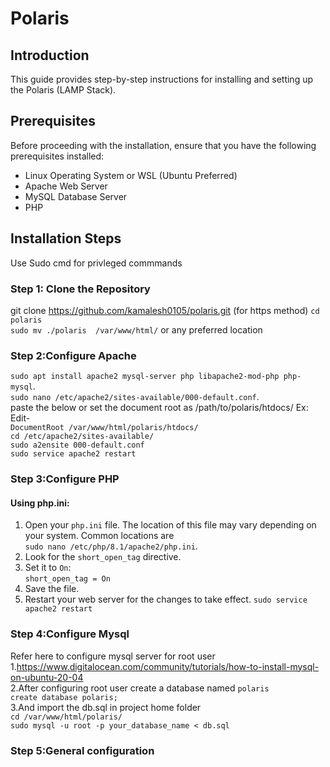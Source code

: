 # Polaris
## Introduction

This guide provides step-by-step instructions for installing and setting up the Polaris (LAMP Stack).
## Prerequisites

Before proceeding with the installation, ensure that you have the following prerequisites installed:

-   Linux Operating System or WSL (Ubuntu Preferred)
-   Apache Web Server
-   MySQL Database Server
-   PHP

## Installation Steps
Use Sudo cmd for privleged commmands
### Step 1: Clone the Repository
git clone https://github.com/kamalesh0105/polaris.git (for https method)
`cd polaris`  
`sudo mv ./polaris  /var/www/html/`   or any preferred location  
### Step 2:Configure Apache
`sudo apt install apache2 mysql-server php libapache2-mod-php php-mysql`.  
`sudo nano /etc/apache2/sites-available/000-default.conf`.  
paste the below or set the document root as /path/to/polaris/htdocs/
Ex:
Edit-  
`DocumentRoot /var/www/html/polaris/htdocs/`    
`cd /etc/apache2/sites-available/`  
`sudo a2ensite 000-default.conf `  
`sudo service apache2 restart`  

### Step 3:Configure PHP
#### Using php.ini:

1.  Open your `php.ini` file. The location of this file may vary depending on your system. Common locations are  
      `sudo nano /etc/php/8.1/apache2/php.ini`.  
2.  Look for the `short_open_tag` directive.
3.  Set it to `On`:        
    `short_open_tag = On`   
4.  Save the file.
5.  Restart your web server for the changes to take effect.
    `sudo service apache2 restart`
### Step 4:Configure Mysql 
Refer here to configure mysql server for root user  
1.https://www.digitalocean.com/community/tutorials/how-to-install-mysql-on-ubuntu-20-04  
2.After configuring root user create a database named `polaris`  
	`create database polaris;`  
3.And import the db.sql in project home folder  
	`cd /var/www/html/polaris/`  
	`sudo mysql -u root -p your_database_name < db.sql`  
	
### Step 5:General configuration
